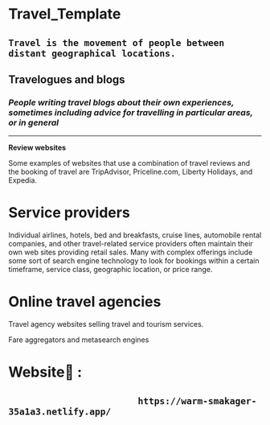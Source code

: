 # Travel_Template

 ## `Travel is the movement of people between distant geographical locations.`



## Travelogues and blogs

### ***People writing travel blogs about their own experiences, sometimes including advice for travelling in particular areas, or in general***
<hr>

**Review websites**

Some examples of websites that use a combination of travel reviews and the booking of travel are TripAdvisor, Priceline.com, Liberty Holidays, and Expedia.

# Service providers

Individual airlines, hotels, bed and breakfasts, cruise lines, automobile rental companies, and other travel-related service providers often maintain their own web sites providing retail sales. Many with complex offerings include some sort of search engine technology to look for bookings within a certain timeframe, service class, geographic location, or price range.

# Online travel agencies

Travel agency websites selling travel and tourism services.

Fare aggregators and metasearch engines


# Website🔗 :
## `                        https://warm-smakager-35a1a3.netlify.app/`

